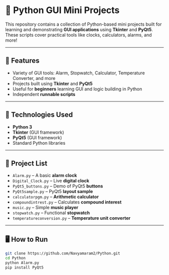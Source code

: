 # 🐍 Python GUI Mini Projects

This repository contains a collection of Python-based mini projects built for learning and demonstrating **GUI applications** using **Tkinter** and **PyQt5**. These scripts cover practical tools like clocks, calculators, alarms, and more!

---

## 🚀 Features

- Variety of GUI tools: Alarm, Stopwatch, Calculator, Temperature Converter, and more  
- Projects built using **Tkinter** and **PyQt5**  
- Useful for **beginners** learning GUI and logic building in Python  
- Independent **runnable scripts**

---

## 🧠 Technologies Used

- **Python 3**
- **Tkinter** (GUI framework)
- **PyQt5** (GUI framework)
- Standard Python libraries

---

## 📁 Project List

- `Alarm.py` – A basic **alarm clock**  
- `Digital_Clock.py` – Live **digital clock**  
- `PyQt5_buttons.py` – Demo of PyQt5 **buttons**  
- `PyQt5sample.py` – PyQt5 **layout sample**  
- `calculatorpgm.py` – **Arithmetic calculator**  
- `compoundintrest.py` – Calculates **compound interest**  
- `music.py` – Simple **music player**  
- `stopwatch.py` – Functional **stopwatch**  
- `temperatureconversion.py` – **Temperature unit converter**

---

## 🖥️ How to Run

```bash
git clone https://github.com/Navyamaram2/Python.git
cd Python
python Alarm.py
pip install PyQt5

